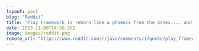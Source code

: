 ```yaml
---
layout: post
blog: "Reddit"
title: "Play Framework is reborn like a phoenix from the ashes.... and gets rid of Akka"
date: 2023-11-08T14:56:26Z
image: images/reddit.png
remote_url: "https://www.reddit.com/r/java/comments/17qne4e/play_framework_is_reborn_like_a_phoenix_from_the/"
---
```

